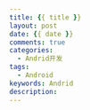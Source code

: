 ```yaml
---
title: {{ title }}
layout: post
date: {{ date }}
comments: true
categories: 
  - Andrid开发
tags: 
  - Android
keywords: Andrid
description: 
---
```

